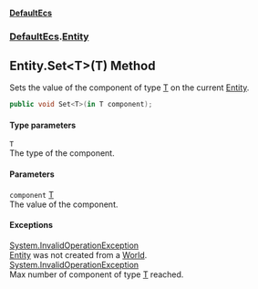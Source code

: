 #### [DefaultEcs](./index.md 'index')
### [DefaultEcs](./DefaultEcs.md 'DefaultEcs').[Entity](./DefaultEcs-Entity.md 'DefaultEcs.Entity')
## Entity.Set&lt;T&gt;(T) Method
Sets the value of the component of type [T](#DefaultEcs-Entity-Set-T-(T)-T 'DefaultEcs.Entity.Set&lt;T&gt;(T).T') on the current [Entity](./DefaultEcs-Entity.md 'DefaultEcs.Entity').  
```C#
public void Set<T>(in T component);
```
#### Type parameters
<a name='DefaultEcs-Entity-Set-T-(T)-T'></a>
`T`  
The type of the component.  
  
#### Parameters
<a name='DefaultEcs-Entity-Set-T-(T)-component'></a>
`component` [T](#DefaultEcs-Entity-Set-T-(T)-T 'DefaultEcs.Entity.Set&lt;T&gt;(T).T')  
The value of the component.  
  
#### Exceptions
[System.InvalidOperationException](https://docs.microsoft.com/en-us/dotnet/api/System.InvalidOperationException 'System.InvalidOperationException')  
[Entity](./DefaultEcs-Entity.md 'DefaultEcs.Entity') was not created from a [World](./DefaultEcs-World.md 'DefaultEcs.World').  
[System.InvalidOperationException](https://docs.microsoft.com/en-us/dotnet/api/System.InvalidOperationException 'System.InvalidOperationException')  
Max number of component of type [T](#DefaultEcs-Entity-Set-T-(T)-T 'DefaultEcs.Entity.Set&lt;T&gt;(T).T') reached.  
